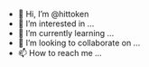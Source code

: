 - 👋 Hi, I’m @hittoken
- 👀 I’m interested in ...
- 🌱 I’m currently learning ...
- 💞️ I’m looking to collaborate on ...
- 📫 How to reach me ...

<!---
hittoken/hittoken is a ✨ special ✨ repository because its `README.md` (this file) appears on your GitHub profile.
You can click the Preview link to take a look at your changes.
--->
